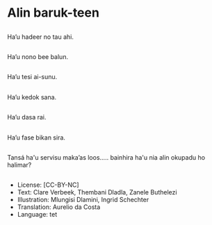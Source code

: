 # Alin baruk-teen

##
Ha’u hadeer no tau ahi.

##
Ha’u nono bee balun.

##
Ha’u tesi ai-sunu.

##
Ha’u kedok sana.

##
Ha’u dasa rai.

##
Ha’u fase bikan sira.

##
Tansá ha'u servisu maka’as loos..... bainhira ha'u nia alin okupadu ho halimar?

##
* License: [CC-BY-NC]
* Text: Clare Verbeek, Thembani Dladla, Zanele Buthelezi
* Illustration: Mlungisi Dlamini, Ingrid Schechter
* Translation: Aurelio da Costa
* Language: tet
